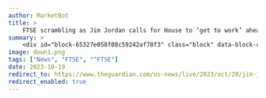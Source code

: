 ```yaml
---
author: MarketBot
title: >
    FTSE scrambling as Jim Jordan calls for House to ‘get to work’ ahead of expected third speaker vote
summary: >
    <div id="block-65327e058f08c59242af78f3" class="block" data-block-contributor=""> <p class="block-time published-time"> <time datetime="2023-10-20T13:20:35.342Z">2.20pm <span class="timezone">BST</span></time> 
image: down1.png
tags: ["News", "FTSE", "^FTSE"]
date: 2023-10-19
redirect_to: https://www.theguardian.com/us-news/live/2023/oct/20/jim-jordan-house-speaker-third-vote-us-politics-latest-updates-live
redirect_enabled: true
---
```


